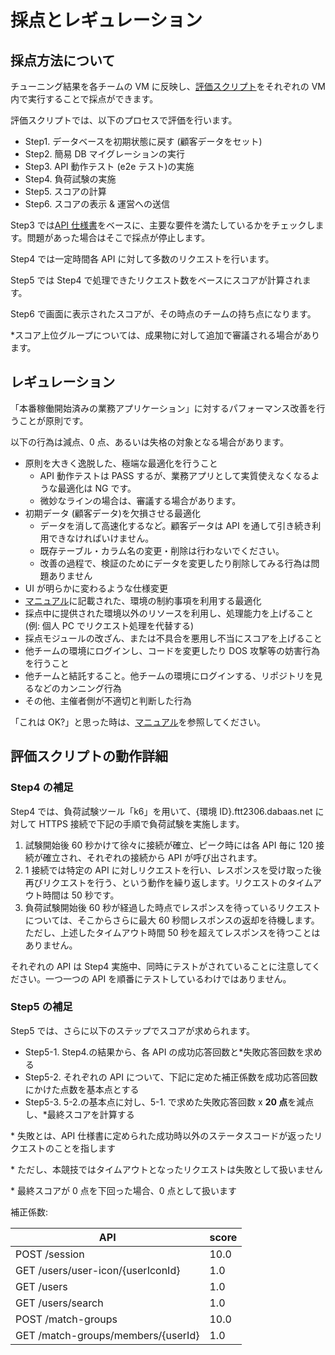 # 採点とレギュレーション

## 採点方法について

チューニング結果を各チームの VM に反映し、[評価スクリプト](./99_manual.md#%e8%a9%95%e4%be%a1%e3%82%b9%e3%82%af%e3%83%aa%e3%83%97%e3%83%88)をそれぞれの VM 内で実行することで採点ができます。

評価スクリプトでは、以下のプロセスで評価を行います。

- Step1. データベースを初期状態に戻す (顧客データをセット)
- Step2. 簡易 DB マイグレーションの実行
- Step3. API 動作テスト (e2e テスト)の実施
- Step4. 負荷試験の実施
- Step5. スコアの計算
- Step6. スコアの表示 & 運営への送信

Step3 では[API 仕様書](../openapi/openapi.yaml)をベースに、主要な要件を満たしているかをチェックします。問題があった場合はそこで採点が停止します。

Step4 では一定時間各 API に対して多数のリクエストを行います。

Step5 では Step4 で処理できたリクエスト数をベースにスコアが計算されます。

Step6 で画面に表示されたスコアが、その時点のチームの持ち点になります。

\*スコア上位グループについては、成果物に対して追加で審議される場合があります。

## レギュレーション

「本番稼働開始済みの業務アプリケーション」に対するパフォーマンス改善を行うことが原則です。

以下の行為は減点、0 点、あるいは失格の対象となる場合があります。

- 原則を大きく逸脱した、極端な最適化を行うこと
  - API 動作テストは PASS するが、業務アプリとして実質使えなくなるような最適化は NG です。
  - 微妙なラインの場合は、審議する場合があります。
- 初期データ (顧客データ)を欠損させる最適化
  - データを消して高速化するなど。顧客データは API を通して引き続き利用できなければいけません。
  - 既存テーブル・カラム名の変更・削除は行わないでください。
  - 改善の過程で、検証のためにデータを変更したり削除してみる行為は問題ありません
- UI が明らかに変わるような仕様変更
- [マニュアル](./99_manual.md#%E7%92%B0%E5%A2%83%E3%81%AE%E5%88%B6%E7%B4%84%E4%BA%8B%E9%A0%85)に記載された、環境の制約事項を利用する最適化
- 採点中に提供された環境以外のリソースを利用し、処理能力を上げること (例: 個人 PC でリクエスト処理を代替する)
- 採点モジュールの改ざん、または不具合を悪用し不当にスコアを上げること
- 他チームの環境にログインし、コードを変更したり DOS 攻撃等の妨害行為を行うこと
- 他チームと結託すること。他チームの環境にログインする、リポジトリを見るなどのカンニング行為
- その他、主催者側が不適切と判断した行為

「これは OK?」と思った時は、[マニュアル](./99_manual.md)を参照してください。

## 評価スクリプトの動作詳細

### Step4 の補足

Step4 では、負荷試験ツール「k6」を用いて、{環境 ID}.ftt2306.dabaas.net に対して HTTPS 接続で下記の手順で負荷試験を実施します。

1. 試験開始後 60 秒かけて徐々に接続が確立、ピーク時には各 API 毎に 120 接続が確立され、それぞれの接続から API が呼び出されます。
2. 1 接続では特定の API に対しリクエストを行い、レスポンスを受け取った後再びリクエストを行う、という動作を繰り返します。リクエストのタイムアウト時間は 50 秒です。
3. 負荷試験開始後 60 秒が経過した時点でレスポンスを待っているリクエストについては、そこからさらに最大 60 秒間レスポンスの返却を待機します。ただし、上述したタイムアウト時間 50 秒を超えてレスポンスを待つことはありません。

それぞれの API は Step4 実施中、同時にテストがされていることに注意してください。一つ一つの API を順番にテストしているわけではありません。

### Step5 の補足

Step5 では、さらに以下のステップでスコアが求められます。

- Step5-1. Step4.の結果から、各 API の成功応答回数と\*失敗応答回数を求める
- Step5-2. それぞれの API について、下記に定めた補正係数を成功応答回数にかけた点数を基本点とする
- Step5-3. 5-2.の基本点に対し、5-1. で求めた失敗応答回数 x **20 点**を減点し、\*最終スコアを計算する

\* 失敗とは、API 仕様書に定められた成功時以外のステータスコードが返ったリクエストのことを指します

\* ただし、本競技ではタイムアウトとなったリクエストは失敗として扱いません

\* 最終スコアが 0 点を下回った場合、0 点として扱います

補正係数:

| API                                | score |
| ---------------------------------- | ----- |
| POST /session                      | 10.0  |
| GET /users/user-icon/{userIconId}  | 1.0   |
| GET /users                         | 1.0   |
| GET /users/search                  | 1.0   |
| POST /match-groups                 | 10.0  |
| GET /match-groups/members/{userId} | 1.0   |
